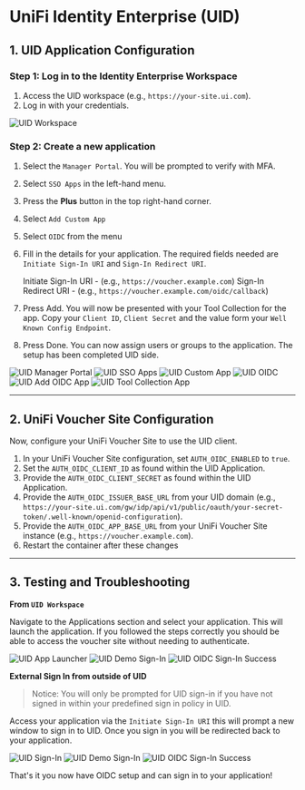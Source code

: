 # UniFi Identity Enterprise (UID)

## 1. UID Application Configuration

### Step 1: Log in to the Identity Enterprise Workspace

1. Access the UID workspace (e.g., `https://your-site.ui.com`).
2. Log in with your credentials.

![UID Workspace](images/uid_workspace.png)

### Step 2: Create a new application

1. Select the `Manager Portal`. You will be prompted to verify with MFA.
2. Select `SSO Apps` in the left-hand menu.
3. Press the **Plus** button in the top right-hand corner.
4. Select `Add Custom App`
5. Select `OIDC` from the menu
6. Fill in the details for your application.
   The required fields needed are `Initiate Sign-In URI` and `Sign-In Redirect URI`.

   Initiate Sign-In URI - (e.g., `https://voucher.example.com`)
   Sign-In Redirect URI - (e.g., `https://voucher.example.com/oidc/callback`)

7. Press Add. You will now be presented with your Tool Collection for the app. Copy your `Client ID`, `Client Secret` and the value form your `Well Known Config Endpoint`.
8. Press Done. You can now assign users or groups to the application. The setup has been completed UID side.

![UID Manager Portal](images/uid_manager_portal.png)
![UID SSO Apps](images/uid_sso_apps.png)
![UID Custom App](images/uid_custom_app.png)
![UID OIDC](images/uid_oidc.png)
![UID Add OIDC App](images/uid_add_oidc_app.png)
![UID Tool Collection App](images/uid_tool_collection_app.png)

---

## 2. UniFi Voucher Site Configuration

Now, configure your UniFi Voucher Site to use the UID client.

1. In your UniFi Voucher Site configuration, set `AUTH_OIDC_ENABLED` to `true`.
2. Set the `AUTH_OIDC_CLIENT_ID` as found within the UID Application.
3. Provide the `AUTH_OIDC_CLIENT_SECRET` as found within the UID Application.
4. Provide the `AUTH_OIDC_ISSUER_BASE_URL` from your UID domain (e.g., `https://your-site.ui.com/gw/idp/api/v1/public/oauth/your-secret-token/.well-known/openid-configuration`).
5. Provide the `AUTH_OIDC_APP_BASE_URL` from your UniFi Voucher Site instance (e.g., `https://voucher.example.com`).
6. Restart the container after these changes

---

## 3. Testing and Troubleshooting

**From `UID Workspace`**

Navigate to the Applications section and select your application. This will launch the application. If you followed the steps correctly you should be able to access the voucher site without needing to authenticate.

![UID App Launcher](images/uid_app_launcher.png)
![UID Demo Sign-In](images/uid_demo_sign_in.png)
![UID OIDC Sign-In Success](images/uid_oidc_sign_in_success.png)

**External Sign In from outside of UID**

> Notice: You will only be prompted for UID sign-in if you have not signed in within your predefined sign in policy in UID.

Access your application via the `Initiate Sign-In URI` this will prompt a new window to sign in to UID. Once you sign in you will be redirected back to your application.

![UID Sign-In](images/uid_sign_in.png)
![UID Demo Sign-In](images/uid_demo_sign_in.png)
![UID OIDC Sign-In Success](images/uid_oidc_sign_in_success.png)

That's it you now have OIDC setup and can sign in to your application!
